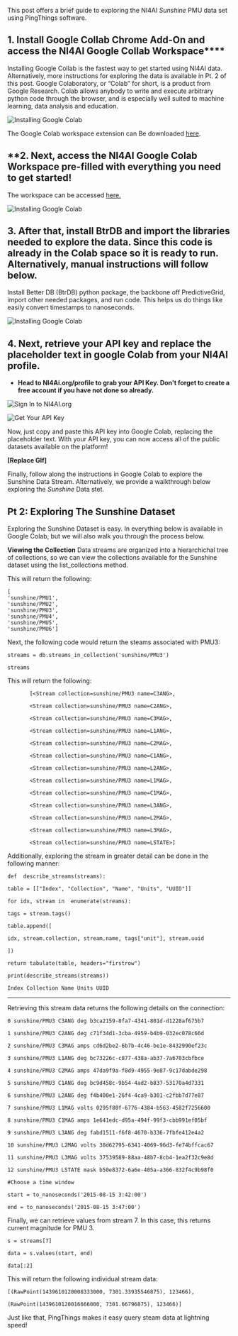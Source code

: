 This post offers a brief guide to exploring the NI4AI *Sunshine* PMU data set using PingThings software. 

## **1**. **Install Google Collab Chrome Add-On and access the NI4AI Google Collab Workspace******

    
Installing Google Collab is the fastest way to get started using NI4AI data. Alternatively, more instructions for exploring the data is available in Pt. 2 of this post.  Google Colaboratory, or “Colab” for short, is a product from Google Research. Colab allows anybody to write and execute arbitrary python code through the browser, and is especially well suited to machine learning, data analysis and education.

![Installing Google Colab](Gif1Colab1.gif)
  
The Google Colab workspace extension can Be downloaded [here](https://workspace.google.com/marketplace/app/colaboratory/1014160490159).



## **2. Next, access the NI4AI Google Colab Workspace pre-filled with everything you need to get started!

The workspace can be accessed [here.](%28%28https://drive.google.com/file/d/1DAecP25WQKm9K2LDZgu-s1x8ZKKcPloU/view?usp=sharing%29%29) 

![Installing Google Colab](Gif2OpenCollab.gif)

## **3. After that, install BtrDB and import the libraries needed to explore the data. Since this code is already in the Colab space so it is ready to run. Alternatively, manual instructions will follow below.**

 Install Better DB (BtrDB) python package, the backbone off PredictiveGrid, import other needed packages, and run code. This helps us do things like easily convert timestamps to nanoseconds.
 
![Installing Google Colab](Gif3ImportLibraries.gif)



## **4. Next, retrieve your API key and replace the placeholder text in google Colab from your NI4AI profile.**

 - ****Head to NI4Ai.org/profile to grab your API Key. Don't forget to create a free account if you have not done so already.****
  
![Sign In to NI4AI.org](![Pic1SignIn.png) 

![Get Your API Key](![Pic2APIKey.png)


Now, just copy and paste this API key into Google Colab, replacing the placeholder text. With your API key, you can now access all of the public datasets available on the platform!

**[Replace GIf]**

Finally, follow along the instructions in Google Colab to explore the Sunshine Data Stream. Alternatively, we provide a walkthrough below exploring the *Sunshine* Data stet.


## Pt 2: Exploring The Sunshine Dataset
  
  Exploring the Sunshine Dataset is easy. In everything below is available in Google Colab, but we will also walk you through the process below. 
  
**Viewing the Collection**
Data streams are organized into a hierarchichal tree of collections, so we can view the collections available for the Sunshine dataset using the list_collections method.

This will return the following:

    [
    'sunshine/PMU1',
	'sunshine/PMU2',
    'sunshine/PMU3',
    'sunshine/PMU4',
	'sunshine/PMU5',
	'sunshine/PMU6']

Next, the following code would return the steams associated with PMU3: 

    streams = db.streams_in_collection('sunshine/PMU3')
    
    streams

This will return the following:

	       [<Stream collection=sunshine/PMU3 name=C3ANG>,
           
           <Stream collection=sunshine/PMU3 name=C2ANG>,
           
           <Stream collection=sunshine/PMU3 name=C3MAG>,
           
           <Stream collection=sunshine/PMU3 name=L1ANG>,
           
           <Stream collection=sunshine/PMU3 name=C2MAG>,
           
           <Stream collection=sunshine/PMU3 name=C1ANG>,
           
           <Stream collection=sunshine/PMU3 name=L2ANG>,
           
           <Stream collection=sunshine/PMU3 name=L1MAG>,
           
           <Stream collection=sunshine/PMU3 name=C1MAG>,
           
           <Stream collection=sunshine/PMU3 name=L3ANG>,
           
           <Stream collection=sunshine/PMU3 name=L2MAG>,
           
           <Stream collection=sunshine/PMU3 name=L3MAG>,
           
           <Stream collection=sunshine/PMU3 name=LSTATE>]

Additionally, exploring the stream in greater detail can be done in the following manner:

    def  describe_streams(streams):
    
    table = [["Index", "Collection", "Name", "Units", "UUID"]]
    
    for idx, stream in  enumerate(streams):
    
    tags = stream.tags()
    
    table.append([
    
    idx, stream.collection, stream.name, tags["unit"], stream.uuid
    
    ])
    
    return tabulate(table, headers="firstrow")
    
    print(describe_streams(streams))
    
    Index Collection Name Units UUID

------- ------------- ------ ------- ------------------------------------
Retrieving this stream data returns the following details on the connection: 

    0 sunshine/PMU3 C3ANG deg b3ca2159-8fa7-4341-801d-d1228af675b7
    
    1 sunshine/PMU3 C2ANG deg c71f34d1-3cba-4959-b4b9-032ec078c66d
    
    2 sunshine/PMU3 C3MAG amps cd6d2be2-6b7b-4c46-be1e-8432990ef23c
    
    3 sunshine/PMU3 L1ANG deg bc73226c-c877-438a-ab37-7a6703cbfbce
    
    4 sunshine/PMU3 C2MAG amps 47da9f9a-f8d9-4955-9e87-9c17dabde298
    
    5 sunshine/PMU3 C1ANG deg bc9d458c-9b54-4ad2-b837-53170a4d7331
    
    6 sunshine/PMU3 L2ANG deg f4b400e1-26f4-4ca9-b301-c2fbb7d77e87
    
    7 sunshine/PMU3 L1MAG volts 0295f80f-6776-4384-b563-4582f7256600
    
    8 sunshine/PMU3 C1MAG amps 1e641edc-d95a-494f-99f3-cbb991ef05bf
    
    9 sunshine/PMU3 L3ANG deg fabd1511-f6f8-4670-b336-7fbfe412e4a2
    
    10 sunshine/PMU3 L2MAG volts 38d62795-6341-4069-96d3-fe74bffcac67
    
    11 sunshine/PMU3 L3MAG volts 37539589-88aa-48b7-8cb4-1ea2f32c9e8d
    
    12 sunshine/PMU3 LSTATE mask b50e8372-6a6e-405a-a366-832f4c9b98f0

    #Choose a time window
    
    start = to_nanoseconds('2015-08-15 3:42:00')
    
    end = to_nanoseconds('2015-08-15 3:47:00')

  

Finally, we can retrieve values from stream 7. In this case, this returns current magnitude for PMU 3. 

    s = streams[7]
    
    data = s.values(start, end)
    
    data[:2]

  This will return the following individual stream data:

    
    [(RawPoint(1439610120008333000, 7301.33935546875), 123466),
    
    (RawPoint(1439610120016666000, 7301.66796875), 123466)]


Just like that, PingThings makes it easy query steam data at lightning speed!



